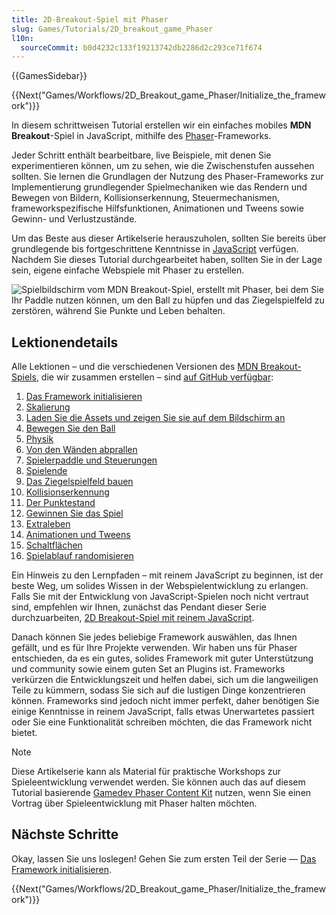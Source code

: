 ```yaml
---
title: 2D-Breakout-Spiel mit Phaser
slug: Games/Tutorials/2D_breakout_game_Phaser
l10n:
  sourceCommit: b0d4232c133f19213742db2286d2c293ce71f674
---
```


{{GamesSidebar}}

{{Next("Games/Workflows/2D_Breakout_game_Phaser/Initialize_the_framework")}}

In diesem schrittweisen Tutorial erstellen wir ein einfaches mobiles **MDN Breakout**-Spiel in JavaScript, mithilfe des [Phaser](https://phaser.io/)-Frameworks.

Jeder Schritt enthält bearbeitbare, live Beispiele, mit denen Sie experimentieren können, um zu sehen, wie die Zwischenstufen aussehen sollten. Sie lernen die Grundlagen der Nutzung des Phaser-Frameworks zur Implementierung grundlegender Spielmechaniken wie das Rendern und Bewegen von Bildern, Kollisionserkennung, Steuermechanismen, frameworkspezifische Hilfsfunktionen, Animationen und Tweens sowie Gewinn- und Verlustzustände.

Um das Beste aus dieser Artikelserie herauszuholen, sollten Sie bereits über grundlegende bis fortgeschrittene Kenntnisse in [JavaScript](/de/docs/Learn/Getting_started_with_the_web/JavaScript_basics) verfügen. Nachdem Sie dieses Tutorial durchgearbeitet haben, sollten Sie in der Lage sein, eigene einfache Webspiele mit Phaser zu erstellen.

![Spielbildschirm vom MDN Breakout-Spiel, erstellt mit Phaser, bei dem Sie Ihr Paddle nutzen können, um den Ball zu hüpfen und das Ziegelspielfeld zu zerstören, während Sie Punkte und Leben behalten.](mdn-breakout-phaser.png)

## Lektionendetails

Alle Lektionen – und die verschiedenen Versionen des [MDN Breakout-Spiels](https://end3r.github.io/Gamedev-Phaser-Content-Kit/demos/lesson16.html), die wir zusammen erstellen – sind [auf GitHub verfügbar](https://end3r.github.io/Gamedev-Phaser-Content-Kit/demos/):

1. [Das Framework initialisieren](/de/docs/Games/Tutorials/2D_breakout_game_Phaser/Initialize_the_framework)
2. [Skalierung](/de/docs/Games/Tutorials/2D_breakout_game_Phaser/Scaling)
3. [Laden Sie die Assets und zeigen Sie sie auf dem Bildschirm an](/de/docs/Games/Tutorials/2D_breakout_game_Phaser/Load_the_assets_and_print_them_on_screen)
4. [Bewegen Sie den Ball](/de/docs/Games/Tutorials/2D_breakout_game_Phaser/Move_the_ball)
5. [Physik](/de/docs/Games/Tutorials/2D_breakout_game_Phaser/Physics)
6. [Von den Wänden abprallen](/de/docs/Games/Tutorials/2D_breakout_game_Phaser/Bounce_off_the_walls)
7. [Spielerpaddle und Steuerungen](/de/docs/Games/Tutorials/2D_breakout_game_Phaser/Player_paddle_and_controls)
8. [Spielende](/de/docs/Games/Tutorials/2D_breakout_game_Phaser/Game_over)
9. [Das Ziegelspielfeld bauen](/de/docs/Games/Tutorials/2D_breakout_game_Phaser/Build_the_brick_field)
10. [Kollisionserkennung](/de/docs/Games/Tutorials/2D_breakout_game_Phaser/Collision_detection)
11. [Der Punktestand](/de/docs/Games/Tutorials/2D_breakout_game_Phaser/The_score)
12. [Gewinnen Sie das Spiel](/de/docs/Games/Tutorials/2D_breakout_game_Phaser/Win_the_game)
13. [Extraleben](/de/docs/Games/Tutorials/2D_breakout_game_Phaser/Extra_lives)
14. [Animationen und Tweens](/de/docs/Games/Tutorials/2D_breakout_game_Phaser/Animations_and_tweens)
15. [Schaltflächen](/de/docs/Games/Tutorials/2D_breakout_game_Phaser/Buttons)
16. [Spielablauf randomisieren](/de/docs/Games/Tutorials/2D_breakout_game_Phaser/Randomizing_gameplay)

Ein Hinweis zu den Lernpfaden – mit reinem JavaScript zu beginnen, ist der beste Weg, um solides Wissen in der Webspielentwicklung zu erlangen. Falls Sie mit der Entwicklung von JavaScript-Spielen noch nicht vertraut sind, empfehlen wir Ihnen, zunächst das Pendant dieser Serie durchzuarbeiten, [2D Breakout-Spiel mit reinem JavaScript](/de/docs/Games/Tutorials/2D_Breakout_game_pure_JavaScript).

Danach können Sie jedes beliebige Framework auswählen, das Ihnen gefällt, und es für Ihre Projekte verwenden. Wir haben uns für Phaser entschieden, da es ein gutes, solides Framework mit guter Unterstützung und community sowie einem guten Set an Plugins ist. Frameworks verkürzen die Entwicklungszeit und helfen dabei, sich um die langweiligen Teile zu kümmern, sodass Sie sich auf die lustigen Dinge konzentrieren können. Frameworks sind jedoch nicht immer perfekt, daher benötigen Sie einige Kenntnisse in reinem JavaScript, falls etwas Unerwartetes passiert oder Sie eine Funktionalität schreiben möchten, die das Framework nicht bietet.

> [!NOTE]
> Diese Artikelserie kann als Material für praktische Workshops zur Spieleentwicklung verwendet werden. Sie können auch das auf diesem Tutorial basierende [Gamedev Phaser Content Kit](https://github.com/end3r/Gamedev-Phaser-Content-Kit) nutzen, wenn Sie einen Vortrag über Spieleentwicklung mit Phaser halten möchten.

## Nächste Schritte

Okay, lassen Sie uns loslegen! Gehen Sie zum ersten Teil der Serie — [Das Framework initialisieren](/de/docs/Games/Tutorials/2D_breakout_game_Phaser/Initialize_the_framework).

{{Next("Games/Workflows/2D_Breakout_game_Phaser/Initialize_the_framework")}}
